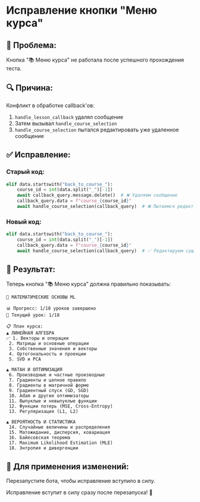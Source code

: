# Исправление кнопки "Меню курса"

## 🐛 **Проблема:**
Кнопка "📚 Меню курса" не работала после успешного прохождения теста.

## 🔍 **Причина:**
Конфликт в обработке callback'ов:
1. `handle_lesson_callback` удалял сообщение
2. Затем вызывал `handle_course_selection`
3. `handle_course_selection` пытался редактировать уже удаленное сообщение

## ✅ **Исправление:**

### **Старый код:**
```python
elif data.startswith("back_to_course_"):
    course_id = int(data.split("_")[-1])
    await callback_query.message.delete()  # ❌ Удаляем сообщение
    callback_query.data = f"course_{course_id}"
    await handle_course_selection(callback_query)  # ❌ Пытаемся редактировать удаленное
```

### **Новый код:**
```python
elif data.startswith("back_to_course_"):
    course_id = int(data.split("_")[-1])
    callback_query.data = f"course_{course_id}"
    await handle_course_selection(callback_query)  # ✅ Редактируем существующее сообщение
```

## 🎯 **Результат:**
Теперь кнопка "📚 Меню курса" должна правильно показывать:

```
🧠 МАТЕМАТИЧЕСКИЕ ОСНОВЫ ML

📊 Прогресс: 1/18 уроков завершено
📍 Текущий урок: 1/18

📋 План курса:
▲ ЛИНЕЙНАЯ АЛГЕБРА
✅ 1. Векторы и операции
 2. Матрицы и основные операции
 3. Собственные значения и векторы
 4. Ортогональность и проекции
 5. SVD и PCA

▲ МАТАН И ОПТИМИЗАЦИЯ
 6. Производные и частные производные
 7. Градиенты и цепное правило
 8. Градиенты в матричной форме
 9. Градиентный спуск (GD, SGD)
 10. Adam и другие оптимизаторы
 11. Выпуклые и невыпуклые функции
 12. Функции потерь (MSE, Cross-Entropy)
 13. Регуляризация (L1, L2)

▲ ВЕРОЯТНОСТЬ И СТАТИСТИКА
 14. Случайные величины и распределения
 15. Матожидание, дисперсия, ковариация
 16. Байесовская теорема
 17. Maximum Likelihood Estimation (MLE)
 18. Энтропия и дивергенции
```

## 🚀 **Для применения изменений:**
Перезапустите бота, чтобы исправление вступило в силу.

Исправление вступит в силу сразу после перезапуска! 🎉
